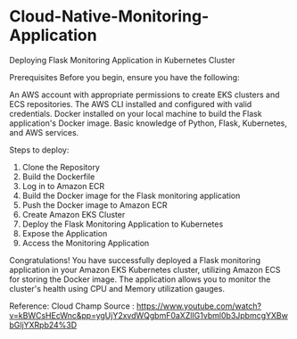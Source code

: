 # Cloud-Native-Monitoring-Application
Deploying Flask Monitoring Application in Kubernetes Cluster

Prerequisites
Before you begin, ensure you have the following:

An AWS account with appropriate permissions to create EKS clusters and ECS repositories.
The AWS CLI installed and configured with valid credentials.
Docker installed on your local machine to build the Flask application's Docker image.
Basic knowledge of Python, Flask, Kubernetes, and AWS services.

Steps to deploy:
1. Clone the Repository
2. Build the Dockerfile
3. Log in to Amazon ECR
4. Build the Docker image for the Flask monitoring application
5. Push the Docker image to Amazon ECR
6. Create Amazon EKS Cluster
7. Deploy the Flask Monitoring Application to Kubernetes
8. Expose the Application
9. Access the Monitoring Application


Congratulations! You have successfully deployed a Flask monitoring application in your Amazon EKS Kubernetes cluster, 
utilizing Amazon ECS for storing the Docker image. The application allows you to monitor the cluster's health using CPU and Memory utilization gauges.

Reference:
Cloud Champ
Source : https://www.youtube.com/watch?v=kBWCsHEcWnc&pp=ygUjY2xvdWQgbmF0aXZlIG1vbml0b3JpbmcgYXBwbGljYXRpb24%3D
